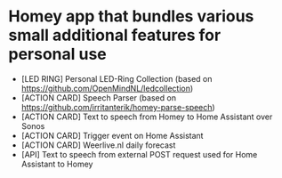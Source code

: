 # Homey app that bundles various small additional features for personal use

- [LED RING] Personal LED-Ring Collection (based on https://github.com/OpenMindNL/ledcollection)
- [ACTION CARD] Speech Parser (based on https://github.com/irritanterik/homey-parse-speech)
- [ACTION CARD] Text to speech from Homey to Home Assistant over Sonos
- [ACTION CARD] Trigger event on Home Assistant
- [ACTION CARD] Weerlive.nl daily forecast
- [API] Text to speech from external POST request used for Home Assistant to Homey
